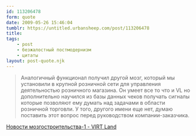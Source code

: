 ```yaml
---
id: 113206478
form: quote
date: 2009-05-26 15:46:04
tumblr: https://untitled.urbansheep.com/post/113206478
title: 
tags:
    - post
    - безжалостный постмодернизм
    - цитаты
layout: post-quote.njk
---
```


<blockquote>
Аналогичный функционал получил другой мозг, который мы установили в крупной розничной сети для управления деятельностью розничного магазина. Он умеет все то что и VL но дополнительно научился из базы данных чеков получать сигналы которые позволяют ему думать над задачами в области розничной торговли. У того, другого имени еще нет, думаю поставить этот вопрос перед руководством компании-заказчика.
</blockquote>

<a href="http://iroffice.ning.com/profiles/blogs/novosti-mozgostroitelstva1">Новости мозгостроительства-1 - VIRT Land</a>
